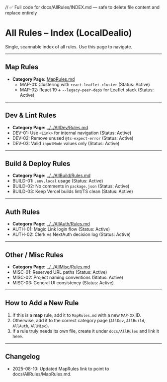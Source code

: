 // ✅ Full code for docs/AllRules/INDEX.md — safe to delete file content and replace entirely

# All Rules – Index (LocalDealio)

Single, scannable index of all rules. Use this page to navigate.

---

## Map Rules
- **Category Page:** [MapRules.md](./MapRules.md)
  - MAP-01: Clustering with `react-leaflet-cluster` (Status: Active)
  - MAP-02: React 19 + `--legacy-peer-deps` for Leaflet stack (Status: Active)

---

## Dev & Lint Rules
- **Category Page:** [../../AllDev/Rules.md](../../AllDev/Rules.md)
- DEV-01: Use `<Link>` for internal navigation (Status: Active)
- DEV-02: Remove unused `@ts-expect-error` (Status: Active)
- DEV-03: Valid `inputMode` values only (Status: Active)

---

## Build & Deploy Rules
- **Category Page:** [../../AllBuild/Rules.md](../../AllBuild/Rules.md)
- BUILD-01: `.env.local` usage (Status: Active)
- BUILD-02: No comments in `package.json` (Status: Active)
- BUILD-03: Keep Vercel builds lint/TS clean (Status: Active)

---

## Auth Rules
- **Category Page:** [../../AllAuth/Rules.md](../../AllAuth/Rules.md)
- AUTH-01: Magic Link login flow (Status: Active)
- AUTH-02: Clerk vs NextAuth decision log (Status: Active)

---

## Other / Misc Rules
- **Category Page:** [../../AllMisc/Rules.md](../../AllMisc/Rules.md)
- MISC-01: Reserved URL paths (Status: Active)
- MISC-02: Project naming conventions (Status: Active)
- MISC-03: General UI consistency (Status: Active)

---

## How to Add a New Rule
1. If this is a **map** rule, add it to `MapRules.md` with a new `MAP-XX` ID.
2. Otherwise, add it to the correct category page (`AllDev`, `AllBuild`, `AllAuth`, `AllMisc`).
3. If a rule truly needs its own file, create it under `docs/AllRules` and link it here.

---

## Changelog
- 2025-08-10: Updated MapRules link to point to docs/AllRules/MapRules.md.
